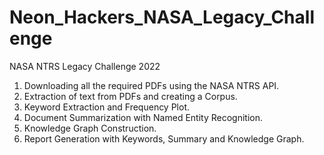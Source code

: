 # Neon_Hackers_NASA_Legacy_Challenge
NASA NTRS Legacy Challenge 2022

1. Downloading all the required PDFs using the NASA NTRS API.
2. Extraction of text from PDFs and creating a Corpus.
3. Keyword Extraction and Frequency Plot.
4. Document Summarization with Named Entity Recognition.
5. Knowledge Graph Construction.
6. Report Generation with Keywords, Summary and Knowledge Graph.
